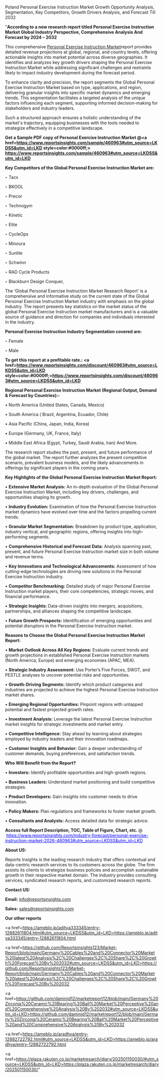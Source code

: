 Poland Personal Exercise Instruction Market Growth Opportunity Analysis, Segmentation, Key Competitors, Growth Drivers Analysis, and Forecast Till 2032

"<strong>According to a new research report titled Personal Exercise Instruction Market Global Industry Perspective, Comprehensive Analysis And Forecast by 2024 – 2032</strong>

This comprehensive <a href=https://www.reportsinsights.com/sample/460963>Personal Exercise Instruction Market</a>report provides detailed revenue projections at global, regional, and country levels, offering actionable insights into market potential across diverse geographies. It identifies and analyzes key growth drivers shaping the Personal Exercise Instruction Market while addressing significant challenges and restraints likely to impact industry development during the forecast period.

To enhance clarity and precision, the report segments the Global Personal Exercise Instruction Market based on type, applications, and region, delivering granular insights into specific market dynamics and emerging trends. This segmentation facilitates a targeted analysis of the unique factors influencing each segment, supporting informed decision-making for stakeholders and industry leaders.

Such a structured approach ensures a holistic understanding of the market's trajectory, equipping businesses with the tools needed to strategize effectively in a competitive landscape.

<strong>Get a Sample PDF copy of Personal Exercise Instruction Market </strong><strong>@<a href=https://www.reportsinsights.com/sample/460963#utm_source=LKDSS&utm_id=LKD style=color:#0000ff;> https://www.reportsinsights.com/sample/460963#utm_source=LKDSS&utm_id=LKD</a></strong></font>

<strong>Key Competitors of the Global Personal Exercise Instruction Market are:</strong>

‣ Tacx

‣ BKOOL

‣ Precor

‣ Technogym

‣ Kinetic

‣ Elite

‣ CycleOps

‣ Minoura

‣ Sunlite

‣ Schwinn

‣ RAD Cycle Products

‣ Blackburn Design Conquer,

The ‘Global Personal Exercise Instruction Market Research Report’ is a comprehensive and informative study on the current state of the Global Personal Exercise Instruction Market industry with emphasis on the global industry. The report presents key statistics on the market status of the global Personal Exercise Instruction market manufacturers and is a valuable source of guidance and direction for companies and individuals interested in the industry.

<strong>Personal Exercise Instruction Industry Segmentation covered are:</strong>

‣ Female

‣ Male

<strong>To get this report at a profitable rate.: <a href=https://www.reportsinsights.com/discount/460963#utm_source=LKDSS&utm_id=LKD style=color:#0000ff;>https://www.reportsinsights.com/discount/460963#utm_source=LKDSS&utm_id=LKD</a></strong></font>

<strong>Regional Personal Exercise Instruction Market (Regional Output, Demand &amp; Forecast by Countries):-</strong>

• North America (United States, Canada, Mexico)

• South America ( Brazil, Argentina, Ecuador, Chile)

• Asia Pacific (China, Japan, India, Korea)

• Europe (Germany, UK, France, Italy)

• Middle East Africa (Egypt, Turkey, Saudi Arabia, Iran) And More.

The research report studies the past, present, and future performance of the global market. The report further analyzes the present competitive scenario, prevalent business models, and the likely advancements in offerings by significant players in the coming years.

<strong>Key Highlights of the Global Personal Exercise Instruction Market Report:</strong>

• <strong>Extensive Market Analysis:</strong> An in-depth evaluation of the Global Personal Exercise Instruction Market, including key drivers, challenges, and opportunities shaping its growth.

• <strong>Industry Evolution:</strong> Examination of how the Personal Exercise Instruction market dynamics have evolved over time and the factors propelling current trends.

• <strong>Granular Market Segmentation:</strong> Breakdown by product type, application, industry vertical, and geographic regions, offering insights into high-performing segments.

• <strong>Comprehensive Historical and Forecast Data:</strong> Analysis spanning past, present, and future Personal Exercise Instruction market size in both volume and revenue terms.

• <strong>Key Innovations and Technological Advancements:</strong> Assessment of how cutting-edge technologies are driving new solutions in the Personal Exercise Instruction industry.

• <strong>Competitor Benchmarking:</strong> Detailed study of major Personal Exercise Instruction market players, their core competencies, strategic moves, and financial performance.

• <strong>Strategic Insights:</strong> Data-driven insights into mergers, acquisitions, partnerships, and alliances shaping the competitive landscape.

• <strong>Future Growth Prospects:</strong> Identification of emerging opportunities and potential disruptors in the Personal Exercise Instruction market.

<strong>Reasons to Choose the Global Personal Exercise Instruction Market Report:</strong>

• <strong>Market Outlook Across All Key Regions:</strong> Evaluate current trends and growth projections in established Personal Exercise Instruction markets (North America, Europe) and emerging economies (APAC, MEA).

• <strong>Strategic Industry Assessment:</strong> Use Porter’s Five Forces, SWOT, and PESTLE analyses to uncover potential risks and opportunities.

• <strong>Growth-Driving Segments:</strong> Identify which product categories and industries are projected to achieve the highest Personal Exercise Instruction market shares.

• <strong>Emerging Regional Opportunities:</strong> Pinpoint regions with untapped potential and fastest projected growth rates.

• <strong>Investment Analysis:</strong> Leverage the latest Personal Exercise Instruction market insights for strategic investments and market entry.

• <strong>Competitive Intelligence:</strong> Stay ahead by learning about strategies employed by industry leaders and their innovation roadmaps.

• <strong>Customer Insights and Behavior:</strong> Gain a deeper understanding of customer demands, buying preferences, and satisfaction trends.

<strong>Who Will Benefit from the Report?</strong>

• <strong>Investors:</strong> Identify profitable opportunities and high-growth regions.

• <strong>Business Leaders:</strong> Understand market positioning and build competitive strategies.

• <strong>Product Developers:</strong> Gain insights into customer needs to drive innovation.

• <strong>Policy Makers:</strong> Plan regulations and frameworks to foster market growth.

• <strong>Consultants and Analysts:</strong> Access detailed data for strategic advice.
</ul>
<strong>Access full Report Description, TOC, Table of Figure, Chart, etc. </strong>@  <a href=https://www.reportsinsights.com/industry-forecast/personal-exercise-instruction-market-2026-460963#utm_source=LKDSS&utm_id=LKD style=color:#0000ff;>https://www.reportsinsights.com/industry-forecast/personal-exercise-instruction-market-2026-460963#utm_source=LKDSS&utm_id=LKD</a></font>

<strong><strong>About US</strong>:</strong>

Reports Insights is the leading research industry that offers contextual and data-centric research services to its customers across the globe. The firm assists its clients to strategize business policies and accomplish sustainable growth in their respective market domain. The industry provides consulting services, syndicated research reports, and customized research reports.

<strong>Contact US:</strong>

<p class=""""><b>Email:</b> <a href=mailto:info@reportsinsights.com>info@reportsinsights.com</a></p>
<p class=""""><b>Sales:</b> <a href=mailto:sales@reportsinsights.com>sales@reportsinsights.com</a></p>

<strong>Our other reports</strong>

<a href=https://ameblo.jp/aditya333345/entry-12882611804.html#utm_source=LKDSS&utm_id=LKD>https://ameblo.jp/aditya333345/entry-12882611804.html</a>

<a href=https://github.com/Reportsinsights123/Market-Report/blob/main/Germany%20Cables%20and%20Connector%20Market%20latest%20Analysis%2C%20Challenges%2C%20Share%2C%20Growth%20Forecast%20By%202032#utm_source=LKDSS&utm_id=LKD>https://github.com/Reportsinsights123/Market-Report/blob/main/Germany%20Cables%20and%20Connector%20Market%20latest%20Analysis%2C%20Challenges%2C%20Share%2C%20Growth%20Forecast%20By%202032</a>

<a href=https://github.com/daminid12/marketreport12/blob/main/Germany%20Zirconia%20Ceramic%20Bearing%20Ball%20Market%20Perceptive%20and%20Comprehensive%20Analysis%20By%202032#utm_source=LKDSS&utm_id=LKD>https://github.com/daminid12/marketreport12/blob/main/Germany%20Zirconia%20Ceramic%20Bearing%20Ball%20Market%20Perceptive%20and%20Comprehensive%20Analysis%20By%202032</a>

<a href=https://ameblo.jp/aradhya/entry-12882722792.html#utm_source=LKDSS&utm_id=LKD>https://ameblo.jp/aradhya/entry-12882722792.html</a>

<a href=https://plaza.rakuten.co.jp/marketresarch/diary/202501150030/#utm_source=LKDSS&utm_id=LKD>https://plaza.rakuten.co.jp/marketresarch/diary/202501150030/</a>"
